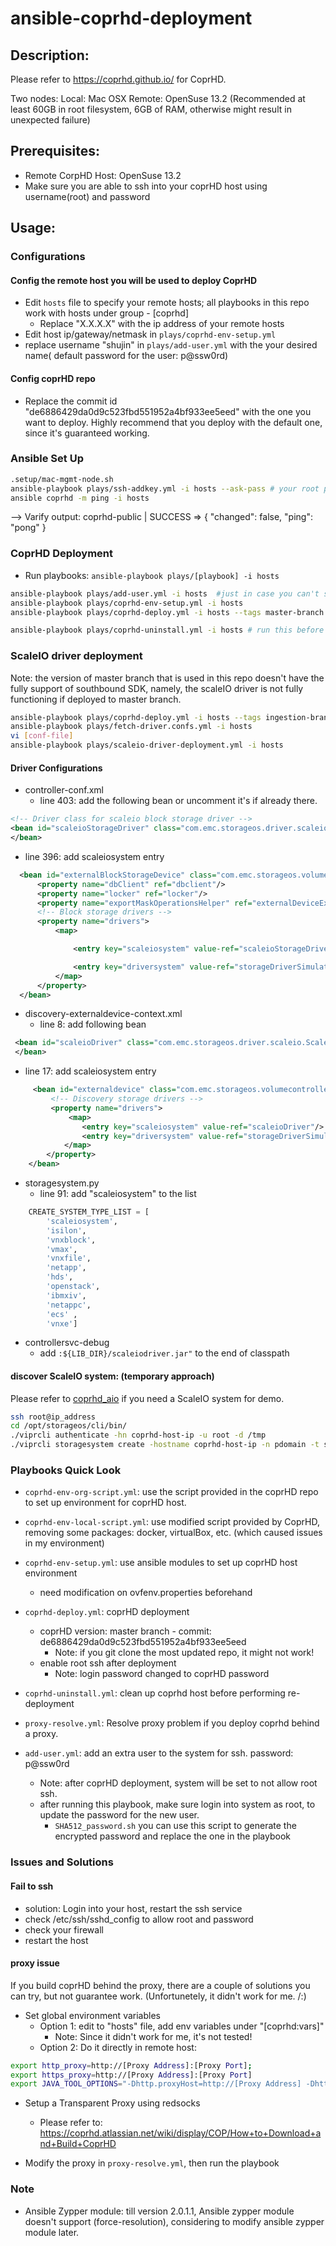 # ansible-coprhd-deployment

## Description:
  Please refer to https://coprhd.github.io/ for CoprHD.

  Two nodes:
    Local: Mac OSX
    Remote: OpenSuse 13.2 (Recommended at least 60GB in root filesystem, 6GB of RAM, otherwise might result in unexpected failure)

## Prerequisites:
 - Remote CorpHD Host: OpenSuse 13.2
 - Make sure you are able to ssh into your coprHD host using username(root) and password

## Usage:

### Configurations

#### Config the remote host you will be used to deploy CoprHD

+ Edit `hosts` file to specify your remote hosts; all playbooks in this repo work with hosts under group - [coprhd]
  * Replace "X.X.X.X" with the ip address of your remote hosts
+ Edit host ip/gateway/netmask in `plays/coprhd-env-setup.yml`
+ replace username "shujin" in `plays/add-user.yml` with the your desired name( default password for the user: p@ssw0rd)

#### Config coprHD repo

+ Replace the commit id "de6886429da0d9c523fbd551952a4bf933ee5eed" with the one you want to deploy. Highly recommend that you deploy with the default one, since it's guaranteed working.

### Ansible Set Up

```bash
.setup/mac-mgmt-node.sh
ansible-playbook plays/ssh-addkey.yml -i hosts --ask-pass # your root password
ansible coprhd -m ping -i hosts
```
   --> Varify output:
  coprhd-public | SUCCESS => {
      "changed": false,
      "ping": "pong"
  }

### CoprHD Deployment

+ Run playbooks: `ansible-playbook plays/[playbook] -i hosts`

```bash
ansible-playbook plays/add-user.yml -i hosts  #just in case you can't ssh into your coprhd host after deployment
ansible-playbook plays/coprhd-env-setup.yml -i hosts
ansible-playbook plays/coprhd-deploy.yml -i hosts --tags master-branch

ansible-playbook plays/coprhd-uninstall.yml -i hosts # run this before re-deploy coprhd
```

### ScaleIO driver deployment

Note: the version of master branch that is  used in this repo doesn't have the fully support of southbound SDK, namely, the scaleIO driver is not fully functioning if deployed to master branch.

``` bash
ansible-playbook plays/coprhd-deploy.yml -i hosts --tags ingestion-branch # the current lastest branch doesn't work
ansible-playbook plays/fetch-driver.confs.yml -i hosts
vi [conf-file]
ansible-playbook plays/scaleio-driver-deployment.yml -i hosts
```

#### Driver Configurations
+ controller-conf.xml
  * line 403: add the following bean or uncomment it's if already there.
``` xml
<!-- Driver class for scaleio block storage driver -->
<bean id="scaleioStorageDriver" class="com.emc.storageos.driver.scaleio.ScaleIOStorageDriver">
</bean>
```

  * line 396: add scaleiosystem entry
```xml
  <bean id="externalBlockStorageDevice" class="com.emc.storageos.volumecontroller.impl.externaldevice.ExternalBlockStorageDevice">
      <property name="dbClient" ref="dbclient"/>
      <property name="locker" ref="locker"/>
      <property name="exportMaskOperationsHelper" ref="externalDeviceExportMaskOperationsHelper"/>
      <!-- Block storage drivers -->
      <property name="drivers">
          <map>

              <entry key="scaleiosystem" value-ref="scaleioStorageDriver"/>

              <entry key="driversystem" value-ref="storageDriverSimulator"/>
          </map>
      </property>
  </bean>
```

+ discovery-externaldevice-context.xml
  * line 8: add following bean
```xml
 <bean id="scaleioDriver" class="com.emc.storageos.driver.scaleio.ScaleIOStorageDriver">
 </bean>
```

  * line 17: add scaleiosystem entry
```xml
     <bean id="externaldevice" class="com.emc.storageos.volumecontroller.impl.plugins.ExternalDeviceCommunicationInterface">
         <!-- Discovery storage drivers -->
         <property name="drivers">
             <map>
                <entry key="scaleiosystem" value-ref="scaleioDriver"/>
                <entry key="driversystem" value-ref="storageDriverSimulator"/>
            </map>
        </property>
    </bean>

```

+ storagesystem.py
  * line 91: add "scaleiosystem" to the list
```python
    CREATE_SYSTEM_TYPE_LIST = [
        'scaleiosystem',
        'isilon',
        'vnxblock',
        'vmax',
        'vnxfile',
        'netapp',
        'hds',
        'openstack',
        'ibmxiv',
        'netappc',
        'ecs' ,
        'vnxe']
```

+ controllersvc-debug
  * add `:${LIB_DIR}/scaleiodriver.jar"` to the end of classpath

#### discover ScaleIO system: (temporary approach)

Please refer to [coprhd_aio](https://github.com/curtbruns/coprhd_aio) if you need a ScaleIO system for demo.

```bash
ssh root@ip_address
cd /opt/storageos/cli/bin/
./viprcli authenticate -hn coprhd-host-ip -u root -d /tmp
./viprcli storagesystem create -hostname coprhd-host-ip -n pdomain -t scaleiosystem -dip scaleio-cluster-mdm-ip -dp 443 -u admin
```

### Playbooks Quick Look
  + `coprhd-env-org-script.yml`: use the script provided in the coprHD repo to set up environment for coprHD host.
  + `coprhd-env-local-script.yml`: use modified script provided by CoprHD, removing some packages: docker, virtualBox, etc. (which caused issues in my environment)
  + `coprhd-env-setup.yml`: use ansible modules to set up coprHD host environment
    * need modification on ovfenv.properties beforehand

  + `coprhd-deploy.yml`: coprHD deployment
    - coprHD version: master branch - commit: de6886429da0d9c523fbd551952a4bf933ee5eed
      + Note: if you git clone the most updated repo, it might not work!
    - enable root ssh after deployment
      + Note: login password changed to coprHD password

  + `coprhd-uninstall.yml`: clean up coprhd host before performing re-deployment

  + `proxy-resolve.yml`: Resolve proxy problem if you deploy coprhd behind a proxy.

  + `add-user.yml`: add an extra user to the system for ssh. password: p@ssw0rd
    * Note: after coprHD deployment, system will be set to not allow root ssh.
    * after running this playbook, make sure login into system as root, to update the password for the new user.
      - `SHA512_password.sh` you can use this script to generate the encrypted password and replace the one in the playbook

### Issues and Solutions

#### Fail to ssh
+ solution: Login into your host, restart the ssh service
+ check /etc/ssh/sshd_config to allow root and password
+ check your firewall
+ restart the host

#### proxy issue

If you build coprHD behind the proxy, there are a couple of solutions you can try, but not guarantee work. (Unfortunetely, it didn't work for me. /:)

+ Set global environment variables
  * Option 1: edit to "hosts" file, add env variables under "[coprhd:vars]"
    - Note: Since it didn't work for me, it's not tested!
  * Option 2: Do it directly in remote host:

```bash
export http_proxy=http://[Proxy Address]:[Proxy Port];
export https_proxy=http://[Proxy Address]:[Proxy Port]
export JAVA_TOOL_OPTIONS="-Dhttp.proxyHost=http://[Proxy Address] -Dhttp.proxyPort=[Proxy Port] -Dhttps.proxyHost=http://[Proxy Address] -Dhttps.proxyPort=[Proxy Port]”
```

+ Setup a Transparent Proxy using redsocks
    - Please refer to: https://coprhd.atlassian.net/wiki/display/COP/How+to+Download+and+Build+CoprHD

+ Modify the proxy in `proxy-resolve.yml`, then run the playbook

### Note
  + Ansible Zypper module: till version 2.0.1.1, Ansible zypper module doesn't support (force-resolution), considering to modify ansible zypper module later.


